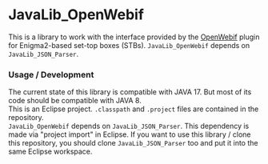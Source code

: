 # JavaLib_OpenWebif
This is a library to work with the interface provided by the [OpenWebif](https://github.com/E2OpenPlugins/e2openplugin-OpenWebif) plugin for Enigma2-based set-top boxes (STBs).
`JavaLib_OpenWebif` depends on `JavaLib_JSON_Parser`.

### Usage / Development
The current state of this library is compatible with JAVA 17. But most of its code should be compatible with JAVA 8.  
This is an Eclipse project. `.classpath` and `.project` files are contained in the repository.  
`JavaLib_OpenWebif` depends on `JavaLib_JSON_Parser`. This dependency is made via "project import" in Eclipse.
If you want to use this library / clone this repository, you should clone `JavaLib_JSON_Parser` too and put it into the same Eclipse workspace.
